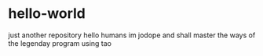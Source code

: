 # hello-world
just another repository
hello humans 
im jodope and shall master the ways of the legenday program using tao
